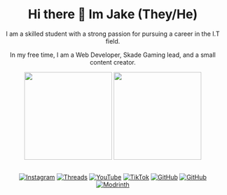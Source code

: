 <div align="center">

# Hi there 👋 Im Jake (They/He)
I am a skilled student with a strong passion for pursuing a career in the I.T field.

In my free time, I am a Web Developer, Skade Gaming lead, and a small content creator.

</div><div align=center>
  
<img height=200 align="center" src="https://github-readme-stats.vercel.app/api/?username=jakeplays12&layout=compact&theme=shades-of-purple">
<img height=200 align="center" src="https://github-readme-stats.vercel.app/api/top-langs/?username=jakeplays12&layout=compact&theme=shades-of-purple">
 </div><br><div align=center>
   
[![Instagram](https://img.shields.io/badge/Instagram-E4405F?style=for-the-badge&logo=instagram&logoColor=white)](https://www.instagram.com/jplays_12/)
[![Threads](https://img.shields.io/badge/threads-333?style=for-the-badge&logo=threads&logoColor=white)](https://www.threads.net/@jplays_12)
[![YouTube](https://img.shields.io/badge/YouTube-FF0000?style=for-the-badge&logo=youtube&logoColor=white)](https://www.youtube.com/channel/UC2dh_DhAFeVl-3iNrnmZpew)
[![TikTok](https://img.shields.io/badge/TikTok-000000?style=for-the-badge&logo=tiktok&logoColor=white)](https://www.tiktok.com/@jakeplays_12)
[![GitHub](https://img.shields.io/badge/GitHub-100000?style=for-the-badge&logo=github&logoColor=white)](https://github.com/Jakeplays12)
[![GitHub](https://img.shields.io/badge/Codepen-000000?style=for-the-badge&logo=codepen&logoColor=white)](https://codepen.io/Jakeplays12)
[![Modrinth](https://img.shields.io/badge/modrinth-16181c?style=for-the-badge&logo=modrinth&logoColor=00bd3c)](https://modrinth.com/user/Jakeplays12)
  </div>
 <div align=center>
  

  </div
